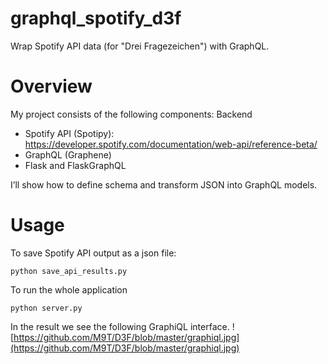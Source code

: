 # graphql_spotify_d3f
Wrap Spotify API data (for "Drei Fragezeichen") with GraphQL.

# Overview
My project consists of the following components:
Backend
- Spotify API (Spotipy): <https://developer.spotify.com/documentation/web-api/reference-beta/>
- GraphQL (Graphene)
- Flask and FlaskGraphQL

I’ll show how to define schema and transform JSON into GraphQL models.

# Usage
To save Spotify API output as a json file:
```
python save_api_results.py
```

To run the whole application
```
python server.py
```

In the result we see the following GraphiQL interface.
![https://github.com/M9T/D3F/blob/master/graphiql.jpg](https://github.com/M9T/D3F/blob/master/graphiql.jpg)
